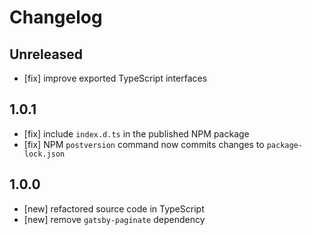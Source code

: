 # Changelog

## Unreleased

- [fix] improve exported TypeScript interfaces

## 1.0.1

- [fix] include `index.d.ts` in the published NPM package
- [fix] NPM `postversion` command now commits changes to `package-lock.json`

## 1.0.0

- [new] refactored source code in TypeScript
- [new] remove `gatsby-paginate` dependency
